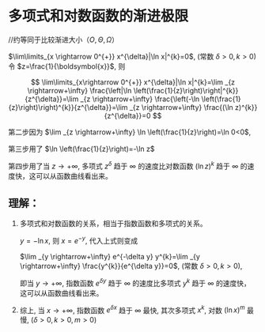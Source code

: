 # 多项式和对数函数的渐进极限

//约等同于比较渐进大小（$O,\Theta,\Omega$）

$\lim\limits_{x \rightarrow 0^{+}} x^{\delta}|\ln x|^{k}=0$, (常数 $\left.\delta>0, k>0\right)$
令 $z=\frac{1}{\boldsymbol{x}}$, 则

$$
\lim\limits_{x\rightarrow 0^{+}} x^{\delta}|\ln x|^{k}=\lim _{z \rightarrow+\infty} \frac{\left|\ln \left(\frac{1}{z}\right)\right|^{k}}{z^{\delta}}=\lim _{z \rightarrow+\infty} \frac{\left(-\ln \left(\frac{1}{z}\right)\right)^{k}}{z^{\delta}}=\lim _{z \rightarrow+\infty} \frac{(\ln z)^{k}}{z^{\delta}}=0
$$

第二步因为 $\lim _{z \rightarrow+\infty} \ln \left(\frac{1}{z}\right)=\ln 0<0$, 

第三步用了 $\ln \left(\frac{1}{z}\right)=-\ln z$

第四步用了当 $z \rightarrow+\infty$, 多项式 $z^{\delta}$ 趋于 $\infty$ 的速度比对数函数 $(\ln z)^{k}$ 趋于 $\infty$ 的速度快，这可以从函数曲线看出来。

## 理解：

1. 多项式和对数函数的关系，相当于指数函数和多项式的关系。

    $y=-\ln x$, 则 $x=e^{-y}$, 代入上式则变成 

    $\lim _{y \rightarrow+\infty} e^{-\delta y} y^{k}=\lim _{y \rightarrow+\infty} \frac{y^{k}}{e^{\delta y}}=0$, (常数 $\left.\delta>0, k>0\right)$,

    即当 $y \rightarrow+\infty$, 指数函数 $e^{\delta y}$ 趋于 $\infty$ 的速度比多项式 $y^{k}$ 趋于 $\infty$ 的速度快，这可以从函数曲线看出来。

2. 综上, 当 $x \rightarrow+\infty$, 
    指数函数 $e^{\delta x}$ 趋于 $\infty$ 最快, 
    其次多项式 $x^{k}$, 
    对数 $(\ln x)^{m}$ 最慢, $(\delta>0, k>0, m>0)$